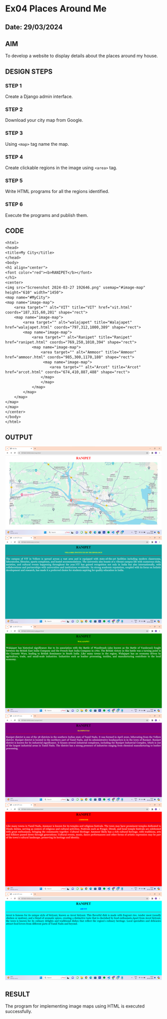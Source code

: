 # Ex04 Places Around Me
## Date: 29/03/2024

## AIM
To develop a website to display details about the places around my house.

## DESIGN STEPS

### STEP 1
Create a Django admin interface.

### STEP 2
Download your city map from Google.

### STEP 3
Using ```<map>``` tag name the map.

### STEP 4
Create clickable regions in the image using ```<area>``` tag.

### STEP 5
Write HTML programs for all the regions identified.

### STEP 6
Execute the programs and publish them.

## CODE
```
<html>
<head>
<title>My City</title>
</head>
<body>
<h1 align="center">
<font color="red"><b>RANIPET</b></font>
</h1>
<center>
<img src="Screenshot 2024-03-27 192646.png" usemap="#image-map" height="610" width="1450">
<map name="#MyCity">
<map name="image-map">
    <area target="" alt="VIT" title="VIT" href="vit.html" coords="187,315,60,201" shape="rect">
    <map name="image-map">
        <area target="" alt="walajapet" title="Walajapet" href="walajapet.html" coords="797,312,1000,389" shape="rect">
        <map name="image-map">
            <area target="" alt="Ranipet" title="Ranipet" href="ranipet.html" coords="769,250,1010,394" shape="rect">
            <map name="image-map">
                <area target="" alt="Ammoor" title="Ammoor" href="ammoor.html" coords="985,300,1170,180" shape="rect">
                 <map name="image-map">
                    <area target="" alt="Arcot" title="Arcot" href="arcot.html" coords="674,410,887,488" shape="rect">
                </map>
                </map>
            </map>
        </map>
    </map>
</map>
</map>
</center>
</body>
</html> 
```


## OUTPUT
![alt text](<Screenshot 2024-03-29 084458-1.png>)
![alt text](<Screenshot 2024-03-29 092924.png>)
![alt text](<Screenshot 2024-03-29 093001.png>)
![alt text](<Screenshot 2024-03-29 092934.png>)
![alt text](<Screenshot 2024-03-29 093019.png>)
![alt text](<Screenshot 2024-03-29 092948.png>)







## RESULT
The program for implementing image maps using HTML is executed successfully.
